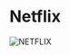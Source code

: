 # Netflix
![NETFLIX](https://user-images.githubusercontent.com/81979305/229292451-259693c7-a4a4-47a4-8e10-3f7dcd477bf1.png)
